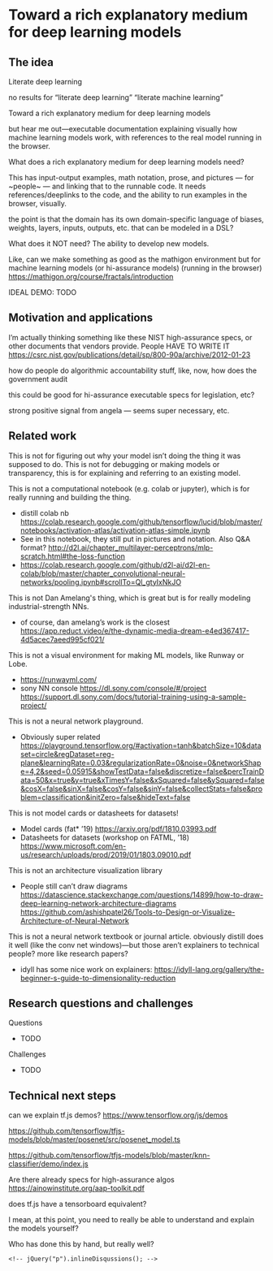 <title>notes</title>
<!-- <link rel="stylesheet" href="https://acdlite.github.io/jquery.sidenotes/css/main.css"> -->

<!-- https://tscanlin.github.io/tocbot/ -->
<!-- <link rel="stylesheet" href="https://tscanlin.github.io/tocbot/static/css/styles.css" class="next-head"> -->

<link rel="stylesheet" href="https://cdnjs.cloudflare.com/ajax/libs/tocbot/4.4.2/tocbot.css">

<link rel="stylesheet" href="lib/styles.css" class=next-head>

<link rel="stylesheet" href="styles/toolkit-styles.css" class="next-head">

<div class="mw7 center dark-gray lh-copy all-content">

<nav class="toc toc-right js-toc relative z-1 transition--300 absolute pa4 is-position-fixed">
</nav>

<script
  src="https://code.jquery.com/jquery-3.4.1.min.js"
    integrity="sha256-CSXorXvZcTkaix6Yvo6HppcZGetbYMGWSFlBw8HfCJo="
	  crossorigin="anonymous"></script>

<!-- <script src="http://ajax.googleapis.com/ajax/libs/jquery/1.9.1/jquery.min.js"></script> -->
<script src="lib/comments/inlineDisqussions.js"></script>
<link rel="stylesheet" type="text/css" href="lib/comments/inlineDisqussions.css" />

<div class="content js-toc-content pa4">

<!-- <script -->
<!--   src="https://code.jquery.com/jquery-3.4.1.min.js" -->
<!--     integrity="sha256-CSXorXvZcTkaix6Yvo6HppcZGetbYMGWSFlBw8HfCJo=" -->
<!-- 	  crossorigin="anonymous"></script> -->
<!-- <script src="lib/annotator-full.1.2.10/annotator-full.min.js"></script> -->
<!-- <link rel="stylesheet" href="lib/annotator-full.1.2.10/annotator.min.css"> -->
  
# Toward a rich explanatory medium for deep learning models

## The idea

Literate deep learning

no results for “literate deep learning” “literate machine learning”

Toward a rich explanatory medium for deep learning models

but hear me out—executable documentation explaining visually how machine learning models work, with references to the real model running in the browser. 

What does a rich explanatory medium for deep learning models need?

This has input-output examples, math notation, prose, and pictures — for ~people~ — and linking that to the runnable code. It needs references/deeplinks to the code, and the ability to run examples in the browser, visually.

the point is that the domain has its own domain-specific language of biases, weights, layers, inputs, outputs, etc. that can be modeled in a DSL?

What does it NOT need? The ability to develop new models. 

Like, can we make something as good as the mathigon environment but for machine learning models (or hi-assurance models) (running in the browser) https://mathigon.org/course/fractals/introduction

IDEAL DEMO: TODO

## Motivation and applications

I’m actually thinking something like these NIST high-assurance specs, or other documents that vendors provide. People HAVE TO WRITE IT
https://csrc.nist.gov/publications/detail/sp/800-90a/archive/2012-01-23 

how do people do algorithmic accountability stuff, like, now, how does the government audit

this could be good for hi-assurance executable specs for legislation, etc? 

strong positive signal from angela — seems super necessary, etc.

## Related work

This is not for figuring out why your model isn’t doing the thing it was supposed to do. 
This is not for debugging or making models or transparency, this is for explaining and referring to an existing model. 

This is not a computational notebook (e.g. colab or jupyter), which is for really running and building the thing. 

- distill colab nb https://colab.research.google.com/github/tensorflow/lucid/blob/master/notebooks/activation-atlas/activation-atlas-simple.ipynb
- See in this notebook, they still put in pictures and notation. Also Q&A format?
http://d2l.ai/chapter_multilayer-perceptrons/mlp-scratch.html#the-loss-function
- https://colab.research.google.com/github/d2l-ai/d2l-en-colab/blob/master/chapter_convolutional-neural-networks/pooling.ipynb#scrollTo=Ql_gtyIxNkJO

This is not Dan Amelang's thing, which is great but is for really modeling industrial-strength NNs.

- of course, dan amelang’s work is the closest https://app.reduct.video/e/the-dynamic-media-dream-e4ed367417-4d5acec7aeed995cf021/

This is not a visual environment for making ML models, like Runway or Lobe.

- https://runwayml.com/
- sony NN console https://dl.sony.com/console/#/project
https://support.dl.sony.com/docs/tutorial-training-using-a-sample-project/

This is not a neural network playground.

- Obviously super related https://playground.tensorflow.org/#activation=tanh&batchSize=10&dataset=circle&regDataset=reg-plane&learningRate=0.03&regularizationRate=0&noise=0&networkShape=4,2&seed=0.05915&showTestData=false&discretize=false&percTrainData=50&x=true&y=true&xTimesY=false&xSquared=false&ySquared=false&cosX=false&sinX=false&cosY=false&sinY=false&collectStats=false&problem=classification&initZero=false&hideText=false

This is not model cards or datasheets for datasets!

- Model cards (fat* ’19) https://arxiv.org/pdf/1810.03993.pdf
- Datasheets for datasets (workshop on FATML, ’18) https://www.microsoft.com/en-us/research/uploads/prod/2019/01/1803.09010.pdf

This is not an architecture visualization library

- People still can’t draw diagrams https://datascience.stackexchange.com/questions/14899/how-to-draw-deep-learning-network-architecture-diagrams
https://github.com/ashishpatel26/Tools-to-Design-or-Visualize-Architecture-of-Neural-Network

This is not a neural network textbook or journal article.
obviously distill does it well (like the conv net windows)—but those aren’t explainers to technical people? more like research papers?

- idyll has some nice work on explainers: https://idyll-lang.org/gallery/the-beginner-s-guide-to-dimensionality-reduction

## Research questions and challenges

Questions

- TODO

Challenges

- TODO

## Technical next steps

can we explain tf.js demos? https://www.tensorflow.org/js/demos

https://github.com/tensorflow/tfjs-models/blob/master/posenet/src/posenet_model.ts

https://github.com/tensorflow/tfjs-models/blob/master/knn-classifier/demo/index.js

Are there already specs for high-assurance algos https://ainowinstitute.org/aap-toolkit.pdf

does tf.js have a tensorboard equivalent? 

I mean, at this point, you need to really be able to understand and explain the models yourself? 

Who has done this by hand, but really well?

</div>

</div>

<script>
disqus_shortname = 'fluid-media';
jQuery(document).ready(function() {
jQuery("p").inlineDisqussions({
identifier: 'disqussion',
displayCount: true,
highlighted: false,
position: 'right',
background: 'white',
maxWidth: 9999
});
});
</script>
	<!-- jQuery("p").inlineDisqussions(); -->

<!-- <div id="commento"></div> -->
<!-- <script defer src="https://cdn.commento.io/js/commento.js"></script> -->


<script src="https://cdnjs.cloudflare.com/ajax/libs/tocbot/4.4.2/tocbot.min.js"></script>
<script src="lib/jquery.sidenotes.js"></script>

<script>
 $(() => {
     console.log("ready");

     tocbot.init({
	 // Where to render the table of contents.
	 tocSelector: '.js-toc',
	 // Where to grab the headings to build the table of contents.
	 contentSelector: '.js-toc-content',
	 // Which headings to grab inside of the contentSelector element.
	 headingSelector: 'h1, h2, h3',
	 // For headings inside relative or absolute positioned containers within content.
	 hasInnerContainers: true,
     });

     $(".footnotes").appendTo(".all-content");

     /*      $('.all-content').sidenotes();*/
 });
</script>
